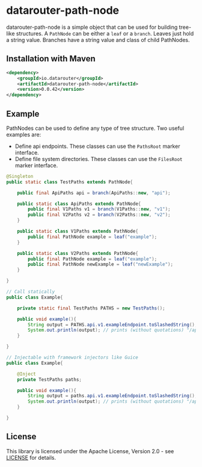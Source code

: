 # datarouter-path-node

datarouter-path-node is a simple object that can be used for building tree-like structures.
 A `PathNode` can be either a `leaf` or a `branch`. Leaves just hold a string value. Branches
  have a string value and class of child PathNodes.

## Installation with Maven

```xml
<dependency>
	<groupId>io.datarouter</groupId>
	<artifactId>datarouter-path-node</artifactId>
	<version>0.0.42</version>
</dependency>
```

## Example

PathNodes can be used to define any type of tree structure. Two useful examples are:
* Define api endpoints. These classes can use the `PathsRoot` marker interface.
* Define file system directories. These classes can use the `FilesRoot` marker interface.

```java
@Singleton
public static class TestPaths extends PathNode{

	public final ApiPaths api = branch(ApiPaths::new, "api");

	public static class ApiPaths extends PathNode{
		public final V1Paths v1 = branch(V1Paths::new, "v1");
		public final V2Paths v2 = branch(V2Paths::new, "v2");
	}

	public static class V1Paths extends PathNode{
		public final PathNode example = leaf("example");
	}

	public static class V2Paths extends PathNode{
		public final PathNode example = leaf("example");
		public final PathNode newExample = leaf("newExample");
	}

}
```

```java
// Call statically
public class Example{

	private static final TestPaths PATHS = new TestPaths();

	public void example(){
		String output = PATHS.api.v1.exampleEndpoint.toSlashedString();
		System.out.println(output); // prints (without quotations) "/api/v1/exampleEndpoint"
	}

}

// Injectable with framework injectors like Guice
public class Example{

	@Inject
	private TestPaths paths;

	public void example(){
		String output = paths.api.v1.exampleEndpoint.toSlashedString();
		System.out.println(output); // prints (without quotations) "/api/v1/exampleEndpoint"
	}

}
```

## License

This library is licensed under the Apache License, Version 2.0 - see [LICENSE](../LICENSE) for details.
